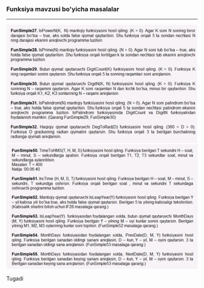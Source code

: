 ### Funksiya mavzusi bo'yicha masalalar

<hr>

<img src="./masala-rasim.png" width="800px">
<img src ="./masala-rasim2.png" width="800px">

<p>Tugadi</p>